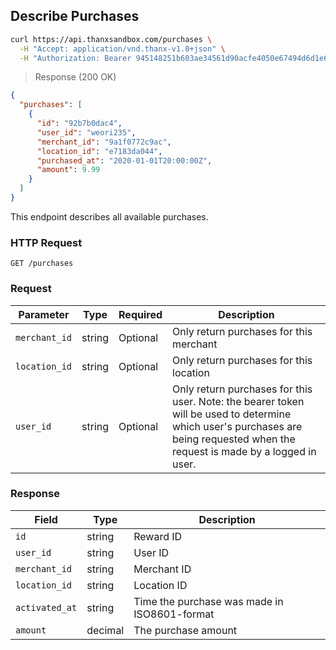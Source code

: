 ## Describe Purchases

```bash
curl https://api.thanxsandbox.com/purchases \
  -H "Accept: application/vnd.thanx-v1.0+json" \
  -H "Authorization: Bearer 945148251b603ae34561d90acfe4050e67494d6d1e65d4d3d52798407f03c0bd"
```

> Response (200 OK)

```json
{
  "purchases": [
    {
      "id": "92b7b0dac4",
      "user_id": "weori235",
      "merchant_id": "9a1f0772c9ac",
      "location_id": "e7183da044",
      "purchased_at": "2020-01-01T20:00:00Z",
      "amount": 9.99
    }
  ]
}
```

This endpoint describes all available purchases.

### HTTP Request

`GET /purchases`

### Request

Parameter | Type | Required | Description
--------- | ---- | -------- | -----------
`merchant_id` | string | Optional | Only return purchases for this merchant
`location_id` | string | Optional | Only return purchases for this location
`user_id` | string | Optional | Only return purchases for this user. Note: the bearer token will be used to determine which user's purchases are being requested when the request is made by a logged in user.


### Response

Field | Type | Description
----- | ---- | -----------
`id` | string | Reward ID
`user_id` | string | User ID
`merchant_id` | string | Merchant ID
`location_id` | string | Location ID
`activated_at` | string | Time the purchase was made in ISO8601-format
`amount` | decimal | The purchase amount
